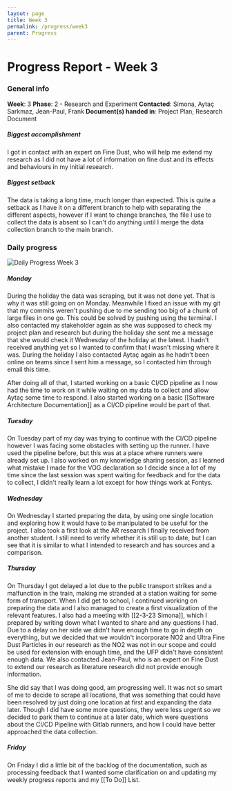 ```yaml
---
layout: page
title: Week 3
permalink: /progress/week3
parent: Progress
---
```

# Progress Report - Week 3

### General info
**Week**: 3
**Phase**: 2 - Research and Experiment
**Contacted**: Simona, Aytaç Sarkmaz, Jean-Paul, Frank
**Document(s) handed in**: Project Plan, Research Document

##### Biggest accomplishment
I got in contact with an expert on Fine Dust, who will help me extend my research as I did not have a lot of information on fine dust and its effects and behaviours in my initial research.

##### Biggest setback
The data is taking a long time, much longer than expected. This is quite a setback as I have it on a different branch to help with separating the different aspects, however if I want to change branches, the file I use to collect the data is absent so I can't do anything until I merge the data collection branch to the main branch.

### Daily progress
![Daily Progress Week 3](Week3-progress.png)

##### Monday
During the holiday the data was scraping, but it was not done yet. That is why it was still going on on Monday. Meanwhile I fixed an issue with my git that my commits weren't pushing due to me sending too big of a chunk of large files in one go. This could be solved by pushing using the terminal. I also contacted my stakeholder again as she was supposed to check my project plan and research but during the holiday she sent me a message that she would check it Wednesday of the holiday at the latest. I hadn't received anything yet so I wanted to confirm that I wasn't missing where it was. During the holiday I also contacted Aytaç again as he hadn't been online on teams since I sent him a message, so I contacted him through email this time.

After doing all of that, I started working on a basic CI/CD pipeline as I now had the time to work on it while waiting on my data to collect and allow Aytaç some time to respond. I also started working on a basic [[Software Architecture Documentation]] as a CI/CD pipeline would be part of that.

##### Tuesday
On Tuesday part of my day was trying to continue with the CI/CD pipeline however I was facing some obstacles with setting up the runner. I have used the pipeline before, but this was at a place where runners were already set up.
I also worked on my knowledge sharing session, as I learned what mistake I made for the VOG declaration so I decide since a lot of my time since the last session was spent waiting for feedback and for the data to collect, I didn't really learn a lot except for how things work at Fontys.


##### Wednesday
On Wednesday I started preparing the data, by using one single location and exploring how it would have to be manipulated to be useful for the project. I also took a first look at the AR research I finally received from another student. I still need to verify whether it is still up to date, but I can see that it is similar to what I intended to research and has sources and a comparison.

##### Thursday
On Thursday I got delayed a lot due to the public transport strikes and a malfunction in the train, making me stranded at a station waiting for some form of transport. When I did get to school, I continued working on preparing the data and I also managed to create a first visualization of the relevant features.
I also had a meeting with [[2-3-23 Simona]], which I prepared by writing down what I wanted to share and any questions I had. Due to a delay on her side we didn't have enough time to go in depth on everything, but we decided that we wouldn't incorporate NO2 and Ultra Fine Dust Particles in our research as the NO2 was not in our scope and could be used for extension with enough time, and the UFP didn't have consistent enough data.
We also contacted Jean-Paul, who is an expert on Fine Dust to extend our research as literature research did not provide enough information.

She did say that I was doing good, am progressing well. It was not so smart of me to decide to scrape all locations, that was something that could have been resolved by just doing one location at first and expanding the data later.
Though I did have some more questions, they were less urgent so we decided to park them to continue at a later date, which were questions about the CI/CD Pipeline with Gitlab runners, and how I could have better approached the data collection.

##### Friday
On Friday I did a little bit of the backlog of the documentation, such as processing feedback that I wanted some clarification on and updating my weekly progress reports and my [[To Do]] List.